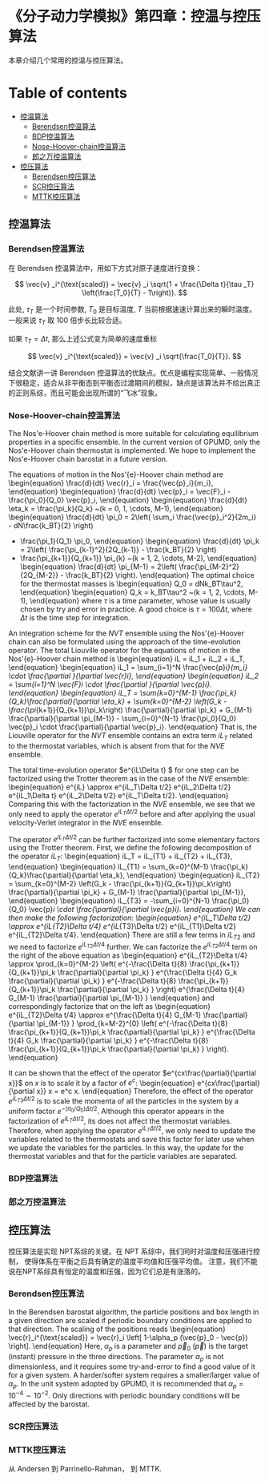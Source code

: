 
# 《分子动力学模拟》第四章：控温与控压算法

本章介绍几个常用的控温与控压算法。

# Table of contents
- [控温算法](#控温算法)
  - [Berendsen控温算法](#Berendsen控温算法)
  - [BDP控温算法](#BDP控温算法)
  - [Nose-Hoover-chain控温算法](#Nose-Hoover-chain控温算法)
  - [郎之万控温算法](#郎之万控温算法)
- [控压算法](#控压算法)
  - [Berendsen控压算法](#Berendsen控压算法)
  - [SCR控压算法](#SCR控压算法)
  - [MTTK控压算法](#MTTK控压算法)

## 控温算法

### Berendsen控温算法

在 Berendsen 控温算法中，用如下方式对原子速度进行变换：

$$
\vec{v} _i^{\text{scaled}} = \vec{v} _i \sqrt{1 + \frac{\Delta t}{\tau _T}  \left(\frac{T_0}{T} - 1\right)}.
$$

此处, $\tau_T$ 是一个时间参数, $T_0$ 是目标温度,  $T$ 当前根据速速计算出来的瞬时温度。一般来说 $\tau_T$ 取 100 倍步长比较合适。

如果 $\tau_T=\Delta t$, 那么上述公式变为简单的速度重标

$$
\vec{v} _i^{\text{scaled}} = \vec{v} _i \sqrt{\frac{T_0}{T}}.
$$

结合文献讲一讲 Berendsen 控温算法的优缺点。优点是编程实现简单、一般情况下很稳定，适合从非平衡态到平衡态过渡期间的模拟，缺点是该算法并不给出真正的正则系综，而且可能会出现所谓的“飞冰”现象。

### Nose-Hoover-chain控温算法

The Nos\'e-Hoover chain method  is more suitable for calculating equilibrium properties in a specific ensemble. In the current version of GPUMD, only the Nos\'e-Hoover chain thermostat is implemented. We hope to implement the Nos\'e-Hoover chain barostat in a future version.

The equations of motion in the Nos\'{e}-Hoover chain method are
\begin{equation}
\frac{d}{dt} \vec{r}_i = \frac{\vec{p}_i}{m_i},
\end{equation}
\begin{equation}
\frac{d}{dt} \vec{p}_i = \vec{F}_i - \frac{\pi_0}{Q_0} \vec{p}_i,
\end{equation}
\begin{equation}
\frac{d}{dt} \eta_k = \frac{\pi_k}{Q_k} ~(k = 0, 1, \cdots, M-1),
\end{equation}
\begin{equation}
\frac{d}{dt} \pi_0 =
2\left(
\sum_i \frac{\vec{p}_i^2}{2m_i} - dN\frac{k_BT}{2}
\right)
- \frac{\pi_1}{Q_1} \pi_0,
\end{equation}
\begin{equation}
\frac{d}{dt} \pi_k =
2\left( \frac{\pi_{k-1}^2}{2Q_{k-1}} - \frac{k_BT}{2} \right)
- \frac{\pi_{k+1}}{Q_{k+1}} \pi_{k} ~(k = 1, 2, \cdots, M-2),
\end{equation}
\begin{equation}
\frac{d}{dt} \pi_{M-1} =
2\left( \frac{\pi_{M-2}^2}{2Q_{M-2}} - \frac{k_BT}{2} \right).
\end{equation}
The optimal choice  for the thermostat masses is
\begin{equation}
Q_0 = dNk_BT\tau^2,
\end{equation}
\begin{equation}
Q_k = k_BT\tau^2 ~(k = 1, 2, \cdots, M-1),
\end{equation}
where $\tau$ is a time parameter, whose value is usually chosen by try and error in practice. A good choice is $\tau = 100 \Delta t$, where $\Delta t$ is the time step for integration.

An integration scheme for the $NVT$ ensemble using the Nos\'{e}-Hoover chain can also be formulated using the approach of the time-evolution operator. The total Liouville operator for the equations of motion in the Nos\'{e}-Hoover chain method is 
\begin{equation}
iL = iL_1 + iL_2 + iL_T,
\end{equation}
\begin{equation}
iL_1 = \sum_{i=1}^N
\frac{\vec{p}_i}{m_i} \cdot
\frac{\partial }{\partial \vec{r}_i},
\end{equation}
\begin{equation}
iL_2 = \sum_{i=1}^N
\vec{F}_i \cdot
\frac{\partial }{\partial \vec{p}_i}.
\end{equation}
\begin{equation}
iL_T =
\sum_{k=0}^{M-1} \frac{\pi_k}{Q_k}\frac{\partial}{\partial \eta_k} +
\sum_{k=0}^{M-2} \left(G_k - \frac{\pi_{k+1}}{Q_{k+1}}\pi_k\right)
     \frac{\partial}{\partial \pi_k}                               +
G_{M-1} \frac{\partial}{\partial \pi_{M-1}}                        -
\sum_{i=0}^{N-1}
\frac{\pi_0}{Q_0} \vec{p}_i \cdot \frac{\partial}{\partial \vec{p}_i}.
\end{equation}
That is, the Liouville operator for the $NVT$ ensemble contains an extra term $iL_T$ related to the thermostat variables, which is absent from that for the $NVE$ ensemble.

The total time-evolution operator $e^{iL\Delta t} $ for one step can be factorized using the Trotter theorem as in the case of the $NVE$ ensemble:
\begin{equation}
e^{iL} \approx
e^{iL_T\Delta t/2}
e^{iL_2\Delta t/2}
e^{iL_1\Delta t}
e^{iL_2\Delta t/2}
e^{iL_T\Delta t/2}.
\end{equation}
Comparing this with the factorization in the $NVE$ ensemble, we see that we only need to apply the operator $e^{iL_T\Delta t/2}$ before and after applying the usual velocity-Verlet integrator in the $NVE$ ensemble.

The operator $e^{iL_T\Delta t/2}$ can be further factorized into some elementary factors using the Trotter theorem. First, we define the following decomposition of the operator $iL_T$:
\begin{equation}
iL_T =  iL_{T1} + iL_{T2} + iL_{T3},
\end{equation}
\begin{equation}
iL_{T1} =
\sum_{k=0}^{M-1} \frac{\pi_k}{Q_k}\frac{\partial}{\partial \eta_k},
\end{equation}
\begin{equation}
iL_{T2} =
\sum_{k=0}^{M-2} \left(G_k - \frac{\pi_{k+1}}{Q_{k+1}}\pi_k\right)
     \frac{\partial}{\partial \pi_k}                               +
G_{M-1} \frac{\partial}{\partial \pi_{M-1}},
\end{equation}
\begin{equation}
iL_{T3} = -\sum_{i=0}^{N-1}
\frac{\pi_0}{Q_0} \vec{p}_i \cdot \frac{\partial}{\partial \vec{p}_i}.
\end{equation}
We can then make the following factorization:
\begin{equation}
e^{iL_T\Delta t/2} \approx
e^{iL_{T2}\Delta t/4}
e^{iL_{T3}\Delta t/2}
e^{iL_{T1}\Delta t/2}
e^{iL_{T2}\Delta t/4}.
\end{equation}
There are still a few terms in $iL_{T2}$ and we need to factorize $e^{iL_{T2}\Delta t/4}$ further. We can factorize the $e^{iL_{T2}\Delta t/4}$ term on the right of the above equation as
\begin{equation}
e^{iL_{T2}\Delta t/4} \approx
\prod_{k=0}^{M-2}
\left(
e^{-\frac{\Delta t}{8} \frac{\pi_{k+1}}{Q_{k+1}}\pi_k \frac{\partial}{\partial \pi_k} }
e^{\frac{\Delta t}{4} G_k \frac{\partial}{\partial \pi_k} }
e^{-\frac{\Delta t}{8} \frac{\pi_{k+1}}{Q_{k+1}}\pi_k \frac{\partial}{\partial \pi_k} }
\right)
e^{\frac{\Delta t}{4} G_{M-1} \frac{\partial}{\partial \pi_{M-1}} }
\end{equation}
and correspondingly factorize that on the left as
\begin{equation}
e^{iL_{T2}\Delta t/4} \approx
e^{\frac{\Delta t}{4} G_{M-1} \frac{\partial}{\partial \pi_{M-1}} }
\prod_{k=M-2}^{0}
\left(
e^{-\frac{\Delta t}{8} \frac{\pi_{k+1}}{Q_{k+1}}\pi_k \frac{\partial}{\partial \pi_k} }
e^{\frac{\Delta t}{4} G_k \frac{\partial}{\partial \pi_k} }
e^{-\frac{\Delta t}{8} \frac{\pi_{k+1}}{Q_{k+1}}\pi_k \frac{\partial}{\partial \pi_k} }
\right).
\end{equation}

It can be shown that the effect of the operator $e^{cx\frac{\partial}{\partial x}}$ on $x$ is to scale it by a factor of $e^c$:
\begin{equation}
e^{cx\frac{\partial}{\partial x}} x = e^c x.
\end{equation}
Therefore, the effect of the operator $e^{iL_{T3}\Delta t/2}$ is to scale the momenta of all the particles in the system by a uniform factor $e^{-(\pi_0/Q_0)\Delta t/2}$. Although this operator appears in the factorization of $e^{iL_{T}\Delta t/2}$, its does not affect the thermostat variables. Therefore, when applying the operator $e^{iL_{T}\Delta t/2}$, we only need to update the variables related to the thermostats and save this factor for later use when we update the variables for the particles. In this way, the update for the thermostat variables and that for the particle variables are separated.

### BDP控温算法

### 郎之万控温算法

## 控压算法


控压算法是实现 NPT系综的关键。在 NPT 系综中，我们同时对温度和压强进行控制，
使得体系在平衡之后具有确定的温度平均值和压强平均值。
注意，我们不能说在NPT系综具有恒定的温度和压强，因为它们总是有涨落的。

### Berendsen控压算法

In the Berendsen barostat algorithm, the particle positions and box length in a given direction are scaled if periodic boundary conditions are applied to that direction. The scaling of the positions reads
\begin{equation}
\vec{r}_i^{\text{scaled}}
= \vec{r}_i \left[ 1-\alpha_p (\vec{p}_0 - \vec{p}) \right].
\end{equation}
Here, $\alpha_p$ is a parameter and $\vec{p}_0$ ($\vec{p}$) is the target (instant) pressure in the three directions. The parameter $\alpha_p$ is not dimensionless, and it requires some try-and-error to find a good value of it for a given system. A harder/softer system requires a smaller/larger value of $\alpha_p$. In the unit system adopted by GPUMD, it is recommended that $\alpha_p = 10^{-4} \sim 10^{-2}$.
Only directions with periodic boundary conditions will be affected by the barostat.

### SCR控压算法

### MTTK控压算法

从 Andersen 到 Parrinello-Rahman， 到 MTTK.
